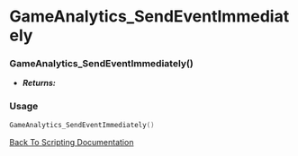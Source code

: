 # GameAnalytics_SendEventImmediately

### GameAnalytics_SendEventImmediately()
- ***Returns:*** 

### Usage

```Lua
GameAnalytics_SendEventImmediately()
```


[Back To Scripting Documentation](../README.md)
